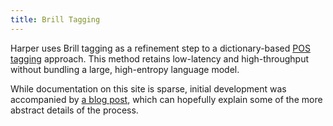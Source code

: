 ```yaml
---
title: Brill Tagging
---
```


Harper uses Brill tagging as a refinement step to a dictionary-based [POS tagging](https://en.wikipedia.org/wiki/Part-of-speech_tagging) approach.
This method retains low-latency and high-throughput without bundling a large, high-entropy language model.

While documentation on this site is sparse, initial development was accompanied by [a blog post](https://elijahpotter.dev/articles/transformation-based_learning), which can hopefully explain some of the more abstract details of the process.
